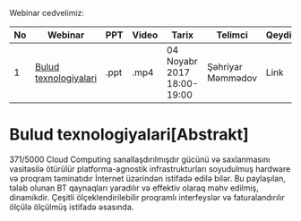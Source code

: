 Webinar cedvelimiz:

|No| Webinar | PPT|Video |Tarix|Telimci|Qeydiyyat|
|------|----------------------|---------|---|-----|------|----|
|1| [Bulud texnologiyalari](#Bulud) |.ppt|.mp4|04 Noyabr 2017 18:00-19:00|Şəhriyar Məmmədov|Link|


# Bulud texnologiyalari[Abstrakt]


371/5000
Cloud Computing sanallaşdırılmışdır gücünü və saxlanmasını vasitəsilə ötürülür
platforma-agnostik infrastrukturları soyudulmuş hardware və proqram təminatıdır
İnternet üzərindən istifadə edilə bilər. Bu paylaşılan, tələb olunan BT qaynaqları yaradılır və
effektiv olaraq məhv edilmiş, dinamikdir. Çeşitli ölçeklendirilebilir proqramlı interfeyslər və faturalandırılır
ölçülə ölçülmüş istifadə əsasında.
